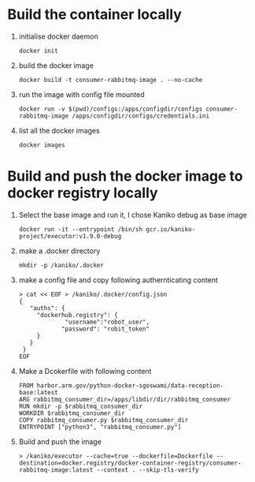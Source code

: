# Build the container locally
1. initialise docker daemon
   ```
   docker init
   ```
2. build the docker image
   ```
   docker build -t consumer-rabbitmq-image . --no-cache
   ```
3. run the image with config file mounted
   ```
   docker run -v $(pwd)/configs:/apps/configdir/configs consumer-rabbitmq-image /apps/configdir/configs/credentials.ini 
   ```
4. list all the docker images
   ```
   docker images
   ```
# Build and push the docker image to docker registry locally
1. Select the base image and run it, I chose Kaniko debug as base image
   ```
   docker run -it --entrypoint /bin/sh gcr.io/kaniko-project/executor:v1.9.0-debug
   ```
2. make a .docker directory
   ```
   mkdir -p /kaniko/.docker
   ```
4. make a config file and copy following authernticating content
   ```
   > cat << EOF > /kaniko/.docker/config.json
   {
      "auths": {
        "dockerhub.registry": {
                "username":"robot_user",
               "password": "robit_token"
        }
      }
    }
   EOF
   ```
6. Make a Dcokerfile with following content
   ```
   FROM harbor.arm.gov/python-docker-sgoswami/data-reception-base:latest
   ARG rabbitmq_consumer_dir=/apps/libdir/dir/rabbitmq_consumer
   RUN mkdir -p $rabbitmq_consumer_dir
   WORKDIR $rabbitmq_consumer_dir
   COPY rabbitmq_consumer.py $rabbitmq_consumer_dir
   ENTRYPOINT ["python3", "rabbitmq_consumer.py"]
   ```
7. Build and push the image
   ```
   > /kaniko/executor --cache=true --dockerfile=Dockerfile --destination=docker.registry/docker-container-registry/consumer-rabbitmq-image:latest --context . --skip-tls-verify
   ```
